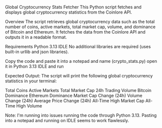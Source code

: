 Global Cryptocurrency Stats Fetcher This Python script fetches and displays global cryptocurrency statistics from the Coinlore API.

Overview The script retrieves global cryptocurrency data such as the total number of coins, active markets, total market cap, volume, and dominance of Bitcoin and Ethereum. It fetches the data from the Coinlore API and outputs it in a readable format.

Requirements Python 3.13 IDLE No additional libraries are required (uses built-in urllib and json libraries).

Copy the code and paste it into a notepad and name (crypto_stats.py) open it in Python 3.13 IDLE and run

Expected Output: The script will print the following global cryptocurrency statistics in your terminal:

Total Coins Active Markets Total Market Cap 24h Trading Volume Bitcoin Dominance Ethereum Dominance Market Cap Change (24h) Volume Change (24h) Average Price Change (24h) All-Time High Market Cap All-Time High Volume

Note: I'm running into issues running the code through Python 3.13. Pasting into a notepad and running on IDLE seems to work flawlessly.
